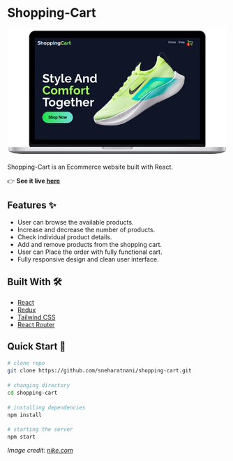 # Shopping-Cart

![img](./src/assets/shopping-cart.png)

Shopping-Cart is an Ecommerce website built with React.

:point_right: **See it live [here](https://sneharatnani.github.io/shopping-cart/)**

## Features :sparkles:

- User can browse the available products.
- Increase and decrease the number of products.
- Check individual product details.
- Add and remove products from the shopping cart.
- User can Place the order with fully functional cart.
- Fully responsive design and clean user interface.

## Built With :hammer_and_wrench:

- [React](https://reactjs.org/)
- [Redux](https://redux.js.org/)
- [Tailwind CSS](https://tailwindcss.com/)
- [React Router](https://reactrouter.com/)

## Quick Start :rocket:

```bash
# clone repo
git clone https://github.com/sneharatnani/shopping-cart.git

# changing directory
cd shopping-cart

# installing dependencies
npm install

# starting the server
npm start
```

_Image credit: [nike.com](https://www.nike.com)_
